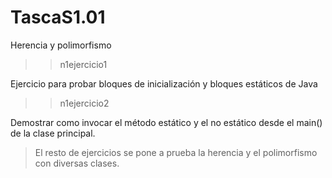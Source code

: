 # TascaS1.01
Herencia y polimorfismo

>> n1ejercicio1

Ejercicio para probar bloques de inicialización y bloques estáticos de Java

>> n1ejercicio2

Demostrar como invocar el método estático y el no estático desde el main() de la clase principal. 

>El resto de ejercicios se pone a prueba la herencia y el polimorfismo con diversas clases. 
